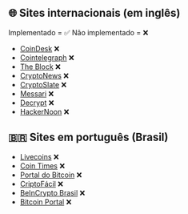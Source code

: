 ## 🌐 Sites internacionais (em inglês)

Implementado = ✅
Não implementado = ❌

- [CoinDesk](https://www.coindesk.com)          ❌
- [Cointelegraph](https://cointelegraph.com)    ❌
- [The Block](https://www.theblock.co)          ❌
- [CryptoNews](https://cryptonews.com)          ❌
- [CryptoSlate](https://cryptoslate.com)        ❌
- [Messari](https://messari.io)                 ❌
- [Decrypt](https://decrypt.co)                 ❌
- [HackerNoon](https://hackernoon.com)          ❌

## 🇧🇷 Sites em português (Brasil)

- [Livecoins](https://livecoins.com.br)                      ❌
- [Coin Times](https://cointimes.com.br)                     ❌
- [Portal do Bitcoin](https://portaldobitcoin.uol.com.br)    ❌
- [CriptoFácil](https://www.criptofacil.com)                 ❌
- [BeInCrypto Brasil](https://br.beincrypto.com)             ❌
- [Bitcoin Portal](https://bitcoinportal.com.br)             ❌

